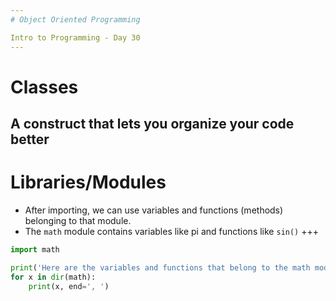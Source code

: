 ```yaml
---
# Object Oriented Programming

Intro to Programming - Day 30
---
```

# Classes

A construct that lets you organize your code better
---
# Libraries/Modules

* After importing, we can use variables and functions (methods) belonging to that module.
* The `math` module contains variables like pi and functions like `sin()`
+++
```python runnable
import math

print('Here are the variables and functions that belong to the math module.')
for x in dir(math):
    print(x, end=', ')
```